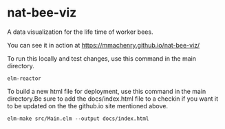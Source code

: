 # nat-bee-viz
A data visualization for the life time of worker bees.

You can see it in action at https://mmachenry.github.io/nat-bee-viz/

To run this locally and test changes, use this command in the main directory.

    elm-reactor

To build a new html file for deployment, use this command in the main directory.Be sure to add the docs/index.html file to a checkin if you want it to be updated on the the github.io site mentioned above.

    elm-make src/Main.elm --output docs/index.html
